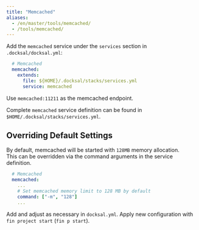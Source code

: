 ```yaml
---
title: "Memcached"
aliases:
  - /en/master/tools/memcached/
  - /tools/memcached/
---
```



Add the `memcached` service under the `services` section in `.docksal/docksal.yml`:

```yaml
  # Memcached
  memcached:
    extends:
      file: ${HOME}/.docksal/stacks/services.yml
      service: memcached
```

Use `memcached:11211` as the memcached endpoint.

Complete `memcached` service definition can be found in `$HOME/.docksal/stacks/services.yml`.


## Overriding Default Settings

By default, memcached will be started with `128MB` memory allocation.  
This can be overridden via the command arguments in the service definition.

```yaml
  # Memcached
  memcached:
    ...
    # Set memcached memory limit to 128 MB by default
    command: ["-m", "128"]
    ...
```
Add and adjust as necessary in `docksal.yml`. Apply new configuration with `fin project start` (`fin p start`).
